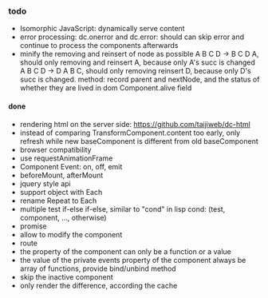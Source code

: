 ### todo
* Isomorphic JavaScript: dynamically serve content
* error processing: dc.onerror and dc.error: should can skip error and continue to process the components afterwards
* minify the removing and reinsert of node as possible
  A B C D -> B C D A, should only removing and reinsert A, because only A's succ is changed
  A B C D -> D A B C, should only removing reinsert D, because only D's succ is changed.
  method:
    record parent and nextNode, and the status of whether they are lived in dom
    Component.alive field

#### done
* rendering html on the server side: https://github.com/taijiweb/dc-html
* instead of comparing TransformComponent.content too early, only refresh while new baseComponent is different from old baseComponent
* browser compatibility
* use requestAnimationFrame
* Component Event: on, off, emit
* beforeMount, afterMount
* jquery style api
* support object with Each
* rename Repeat to Each
* multiple test if-else if-else, similar to "cond" in lisp
  cond: (test, component, ..., otherwise)
* promise
* allow to modify the component
* route
* the property of the component can only be a function or a value
* the value of the private events property of the component always be array of functions, provide bind/unbind method
* skip the inactive component
* only render the difference, according the cache

